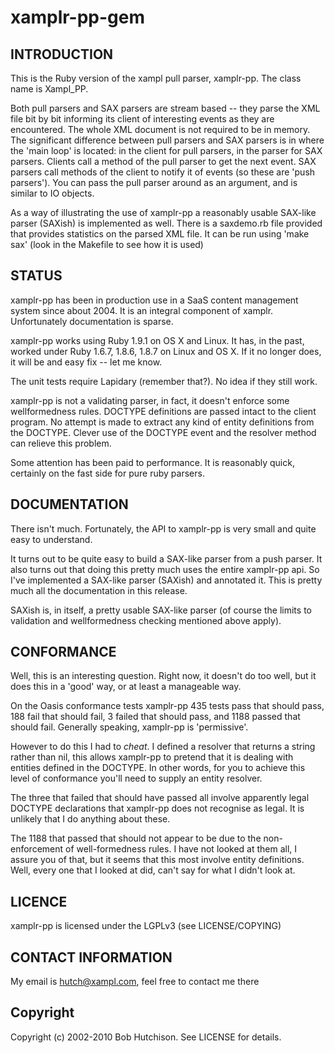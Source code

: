 # xamplr-pp-gem

## INTRODUCTION

This is the Ruby version of the xampl pull parser, xamplr-pp.  The
class name is Xampl_PP.

Both pull parsers and SAX parsers are stream based -- they parse
the XML file bit by bit informing its client of interesting events
as they are encountered. The whole XML document is not required to
be in memory. The significant difference between pull parsers and
SAX parsers is in where the 'main loop' is located: in the client
for pull parsers, in the parser for SAX parsers. Clients call a
method of the pull parser to get the next event. SAX parsers call
methods of the client to notify it of events (so these are 'push
parsers'). You can pass the pull parser around as an argument, and is
similar to IO objects.

As a way of illustrating the use of xamplr-pp a reasonably usable
SAX-like parser (SAXish) is implemented as well. There is a saxdemo.rb
file provided that provides statistics on the parsed XML file. It
can be run using 'make sax' (look in the Makefile to see how it is
used)

## STATUS

xamplr-pp  has been in production use in a SaaS content management system since about 2004. It is an integral component of
xamplr.  Unfortunately documentation is sparse.

xamplr-pp works using Ruby 1.9.1 on OS X and Linux. It has, in the
past, worked under Ruby 1.6.7, 1.8.6, 1.8.7 on Linux and OS X. If
it no longer does, it will be and easy fix -- let me know.

The unit tests require Lapidary (remember that?).  No idea if they still work.

xamplr-pp is not a validating parser, in fact, it
doesn't enforce some wellformedness rules. DOCTYPE definitions are passed
intact to the client program. No attempt is made
to extract any kind of entity definitions from the DOCTYPE. Clever
use of the DOCTYPE event and the resolver method can relieve this
problem.

Some attention has been paid to performance. It is reasonably quick, certainly on the fast side for pure ruby parsers.

## DOCUMENTATION

There isn't much. Fortunately, the API to xamplr-pp is very small
and quite easy to understand.

It turns out to be quite easy to build a SAX-like parser from a
push parser.  It also turns out that doing this pretty much uses
the entire xamplr-pp api. So I've implemented a SAX-like parser
(SAXish) and annotated it. This is pretty much all the documentation
in this release.

SAXish is, in itself, a pretty usable SAX-like parser (of course
the limits to validation and wellformedness checking mentioned above
apply).

## CONFORMANCE

Well, this is an interesting question. Right now, it doesn't do too
well, but it does this in a 'good' way, or at least a manageable
way.

On the Oasis conformance tests xamplr-pp 435 tests pass that should
pass, 188 fail that should fail, 3 failed that should pass, and
1188 passed that should fail. Generally speaking, xamplr-pp is 'permissive'.

However to do this I had to *cheat*.  I defined a resolver that
returns a string rather than nil, this allows xamplr-pp to pretend
that it is dealing with entities defined in the DOCTYPE. In other words, for you to achieve this level of conformance you'll need to supply an entity resolver.

The three that failed that should have passed all involve apparently
legal DOCTYPE declarations that xamplr-pp does not recognise as
legal. It is unlikely that I do anything about these.

The 1188 that passed that should not appear to be due to the
non-enforcement of well-formedness rules. I have not looked at them
all, I assure you of that, but it seems that this most involve
entity definitions. Well, every one that I looked at did, can't say for what I didn't look at.

## LICENCE

xamplr-pp is licensed under the LGPLv3 (see LICENSE/COPYING)

## CONTACT INFORMATION

My email is hutch@xampl.com, feel free to contact me there

## Copyright

Copyright (c) 2002-2010 Bob Hutchison. See LICENSE for details.

